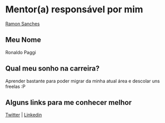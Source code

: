 # Mentor(a) responsável por mim

[Ramon Sanches](/mentores/perfis/raymonsanches.md)

## Meu Nome

Ronaldo Paggi

## Qual meu sonho na carreira?

Aprender bastante para poder migrar da minha atual área e descolar uns freelas :P

## Alguns links para me conhecer melhor

[Twitter](https://twitter.com/rpaggi) | [Linkedin](https://www.linkedin.com/in/rpagg)

